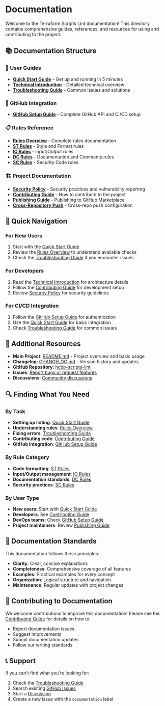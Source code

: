 # Documentation

Welcome to the Terraform Scripts Lint documentation! This directory contains comprehensive guides, references, and
resources for using and contributing to the project.

## 📚 Documentation Structure

### 🚀 User Guides
- **[Quick Start Guide](guides/quickstart.md)** - Get up and running in 5 minutes
- **[Technical Introduction](guides/introduction.md)** - Detailed technical overview
- **[Troubleshooting Guide](guides/troubleshooting.md)** - Common issues and solutions

### 🔧 GitHub Integration
- **[GitHub Setup Guide](github/setup.md)** - Complete GitHub API and CI/CD setup

### 📋 Rules Reference
- **[Rules Overview](rules/overview.md)** - Complete rules documentation
- **[ST Rules](rules/st_rules.md)** - Style and Format rules
- **[IO Rules](rules/io_rules.md)** - Input/Output rules
- **[DC Rules](rules/dc_rules.md)** - Documentation and Comments rules
- **[SC Rules](rules/sc_rules.md)** - Security Code rules

### 🏗️ Project Documentation
- **[Security Policy](project/security.md)** - Security practices and vulnerability reporting
- **[Contributing Guide](project/contributing.md)** - How to contribute to the project
- **[Publishing Guide](project/publishing.md)** - Publishing to GitHub Marketplace
- **[Cross-Repository Push](project/cross_repo_push.md)** - Cross-repo push configuration

## 🎯 Quick Navigation

### For New Users
1. Start with the [Quick Start Guide](guides/quickstart.md)
2. Review the [Rules Overview](rules/overview.md) to understand available checks
3. Check the [Troubleshooting Guide](guides/troubleshooting.md) if you encounter issues

### For Developers
1. Read the [Technical Introduction](guides/introduction.md) for architecture details
2. Follow the [Contributing Guide](project/contributing.md) for development setup
3. Review [Security Policy](project/security.md) for security guidelines

### For CI/CD Integration
1. Follow the [GitHub Setup Guide](github/setup.md) for authentication
2. Use the [Quick Start Guide](guides/quickstart.md) for basic integration
3. Check [Troubleshooting Guide](guides/troubleshooting.md) for common issues

## 📖 Additional Resources

- **Main Project**: [README.md](../README.md) - Project overview and basic usage
- **Changelog**: [CHANGELOG.md](../CHANGELOG.md) - Version history and updates
- **GitHub Repository**: [hcbp-scripts-lint](https://github.com/Lance52259/hcbp-scripts-lint)
- **Issues**: [Report bugs or request features](https://github.com/Lance52259/hcbp-scripts-lint/issues)
- **Discussions**: [Community discussions](https://github.com/Lance52259/hcbp-scripts-lint/discussions)

## 🔍 Finding What You Need

### By Task
- **Setting up linting**: [Quick Start Guide](guides/quickstart.md)
- **Understanding rules**: [Rules Overview](rules/overview.md)
- **Fixing errors**: [Troubleshooting Guide](guides/troubleshooting.md)
- **Contributing code**: [Contributing Guide](project/contributing.md)
- **GitHub integration**: [GitHub Setup Guide](github/setup.md)

### By Rule Category
- **Code formatting**: [ST Rules](rules/st_rules.md)
- **Input/Output management**: [IO Rules](rules/io_rules.md)
- **Documentation standards**: [DC Rules](rules/dc_rules.md)
- **Security practices**: [SC Rules](rules/sc_rules.md)

### By User Type
- **New users**: Start with [Quick Start Guide](guides/quickstart.md)
- **Developers**: See [Contributing Guide](project/contributing.md)
- **DevOps teams**: Check [GitHub Setup Guide](github/setup.md)
- **Project maintainers**: Review [Publishing Guide](project/publishing.md)

## 📝 Documentation Standards

This documentation follows these principles:

- **Clarity**: Clear, concise explanations
- **Completeness**: Comprehensive coverage of all features
- **Examples**: Practical examples for every concept
- **Organization**: Logical structure and navigation
- **Maintenance**: Regular updates with project changes

## 🤝 Contributing to Documentation

We welcome contributions to improve this documentation! Please see the [Contributing Guide](project/contributing.md) for
details on how to:

- Report documentation issues
- Suggest improvements
- Submit documentation updates
- Follow our writing standards

## 📞 Support

If you can't find what you're looking for:

1. Check the [Troubleshooting Guide](guides/troubleshooting.md)
2. Search existing [GitHub Issues](https://github.com/Lance52259/hcbp-scripts-lint/issues)
3. Start a [Discussion](https://github.com/Lance52259/hcbp-scripts-lint/discussions)
4. Create a new issue with the `documentation` label
